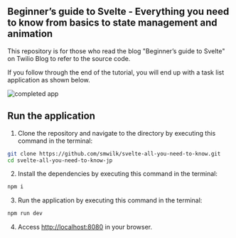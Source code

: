 ## Beginner’s guide to Svelte - Everything you need to know from basics to state management and animation

This repository is for those who read the blog "Beginner’s guide to Svelte" on Twilio Blog to refer to the source code.

If you follow through the end of the tutorial, you will end up with a task list application as shown below.

![completed app](https://user-images.githubusercontent.com/30919614/146116008-3c5ec1a4-5d75-4538-9665-f52827d72a2c.gif)

## Run the application

1. Clone the repository and navigate to the directory by executing this command in the terminal:

```bash
git clone https://github.com/smwilk/svelte-all-you-need-to-know.git
cd svelte-all-you-need-to-know-jp
```

2. Install the dependencies by executing this command in the terminal:

```bash
npm i
```

3. Run the application by executing this command in the terminal:

```bash
npm run dev
```

4. Access [http://localhost:8080](http://localhost:8080) in your browser.
